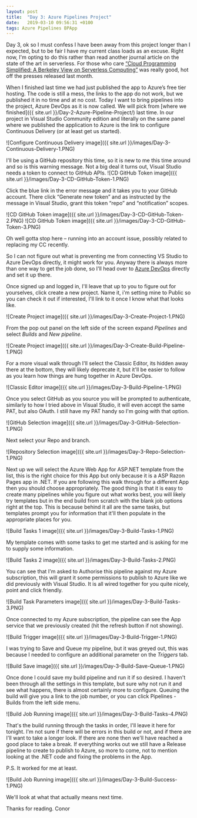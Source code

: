 ```yaml
---
layout: post
title:  "Day 3: Azure Pipelines Project"
date:   2019-03-10 09:56:31 +0100
tags: Azure Pipelines BPApp
---
```


Day 3, ok so I must confess I have been away from this project longer than I expected, but to be fair I have my current class loads as an excuse. Right now, I'm opting to do this rather than read another journal article on the state of the art in serverless. For those who care [“Cloud Programming Simplified: A Berkeley View on Serverless Computing”](https://arxiv.org/pdf/1902.03383.pdf) was really good, hot off the presses released last month.

When I finished last time we had just published the app to Azure’s free tier hosting. The code is still a mess, the links to the app do not work, but we published it in no time and at no cost. Today I want to bring pipelines into the project, Azure DevOps as it is now called. We will pick from [where we finished]({{ site.url }}/Day-2-Azure-Pipeline-Project/) last time. In our project in Visual Studio Community edition and literally on the same panel where we published the application to Azure is the link to configure Continuous Delivery (or at least get us started).

![Configure Continuous Delivery image]({{ site.url }}/images/Day-3-Continuous-Delivery-1.PNG)

I'll be using a GitHub repository this time, so it is new to me this time around and so is this warning message. Not a big deal it turns out, Visual Studio needs a token to connect to GitHub APIs.
![CD GitHub Token image]({{ site.url }}/images/Day-3-CD-GitHub-Token-1.PNG)

Click the blue link in the error message and it takes you to your GitHub account. There click “Generate new token” and as instructed by the message in Visual Studio, grant this token “repo” and “notification” scopes.

![CD GitHub Token image]({{ site.url }}/images/Day-3-CD-GitHub-Token-2.PNG)
![CD GitHub Token image]({{ site.url }}/images/Day-3-CD-GitHub-Token-3.PNG)

Oh well gotta stop here – running into an account issue, possibly related to replacing my CC recently.

So I can not figure out what is preventing me from connecting VS Studio to Azure DevOps directly, it might work for you. Anyway there is always more than one way to get the job done, so I'll head over to [Azure DevOps](https://devops.azure.com) directly and set it up there.

Once signed up and logged in, I'll leave that up to you to figure out for yourselves, click create a new project. Name it, i'm setting mine to Public so you can check it out if interested, I'll link to it once I know what that looks like.

![Create Project image]({{ site.url }}/images/Day-3-Create-Project-1.PNG)

From the pop out panel on the left side of the screen expand *Pipelines* and select *Builds* and *New pipeline*.

![Create Project image]({{ site.url }}/images/Day-3-Create-Build-Pipeline-1.PNG)

For a more visual walk through I'll select the Classic Editor, its hidden away there at the bottom, they will likely deprecate it, but it'll be easier to follow as you learn how things are hung together in Azure DevOps.

![Classic Editor image]({{ site.url }}/images/Day-3-Build-Pipeline-1.PNG)

Once you select GitHub as you source you will be prompted to authenticate, similarly to how I tried above in Visual Studio, it will even accept the same PAT, but also OAuth. I still have my PAT handy so I'm going with that option.

![GitHub Selection image]({{ site.url }}/images/Day-3-GitHub-Selection-1.PNG)

Next select your Repo and branch.

![Repository Selection image]({{ site.url }}/images/Day-3-Repo-Selection-1.PNG)

Next up we will select the Azure Web App for ASP.NET template from the list, this is the right choice for this App but only because it is a ASP Razon Pages app in .NET. If you are following this walk through for a different App then you should choose appropriately. The good thing is that it is easy to create many pipelines while you figure out what works best, you will likely try templates but in the end build from scratch with the blank job options right at the top. This is because behind it all are the same tasks, but templates prompt you for information that it'll then populate in the appropriate places for you.

![Build Tasks 1 image]({{ site.url }}/images/Day-3-Build-Tasks-1.PNG)

My template comes with some tasks to get me started and is asking for me to supply some information.

![Build Tasks 2 image]({{ site.url }}/images/Day-3-Build-Tasks-2.PNG)

You can see that I'm asked to Authorise this pipeline against my Azure subscription, this will grant it some permissions to publish to Azure like we did previously with Visual Studio. It is all wired together for you quite nicely, point and click friendly.

![Build Task Parameters image]({{ site.url }}/images/Day-3-Build-Tasks-3.PNG)

Once connected to my Azure subscription, the pipeline can see the App service that we previously created (hit the refresh button if not showing).

![Build Trigger image]({{ site.url }}/images/Day-3-Build-Trigger-1.PNG)

I was trying to Save and Queue my pipeline, but it was greyed out, this was because I needed to configure an additional parameter on the *Triggers* tab.

![Build Save image]({{ site.url }}/images/Day-3-Build-Save-Queue-1.PNG)

Once done I could save my build pipeline and run it if so desired. I haven't been through all the settings in this template, but sure why not run it and see what happens, there is almost certainly more to configure. Queuing the build will give you a link to the job number, or you can click Pipelines - Builds from the left side menu.

![Build Job Running image]({{ site.url }}/images/Day-3-Build-Tasks-4.PNG)

That's the build running through the tasks in order, I'll leave it here for tonight. I'm not sure if there will be errors in this build or not, and if there are I'll want to take a longer look. If there are none then we'll have reached a good place to take a break. If everything works out we still have a Release pipeline to create to publish to Azure, so more to come, not to mention looking at the .NET code and fixing the problems in the App.

P.S. It worked for me at least.

![Build Job Running image]({{ site.url }}/images/Day-3-Build-Success-1.PNG)

We'll look at what that actually means next time.

Thanks for reading.
Conor